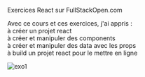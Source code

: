 Exercices React sur FullStackOpen.com

Avec ce cours et ces exercices, j'ai appris : <br>
  à créer un projet react <br>
  à créer et manipuler des components <br>
  à créer et manipuler des data avec les props <br>
  à build un projet react pour le mettre en ligne

![exo1](https://user-images.githubusercontent.com/17856308/140601098-04264148-49a4-4584-9021-34928bc36934.png)
